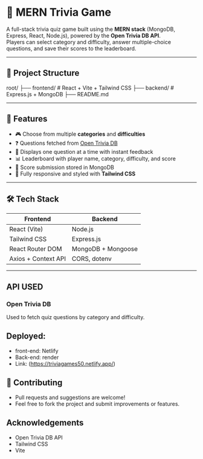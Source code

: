 # 🧠 MERN Trivia Game

A full-stack trivia quiz game built using the **MERN stack** (MongoDB, Express, React, Node.js), powered by the **Open Trivia DB API**.  
Players can select category and difficulty, answer multiple-choice questions, and save their scores to the leaderboard.

---

## 📁 Project Structure

root/
├── frontend/ # React + Vite + Tailwind CSS
├── backend/ # Express.js + MongoDB
├── README.md

---

## 🚀 Features

- 🎮 Choose from multiple **categories** and **difficulties**
- ❓ Questions fetched from [Open Trivia DB](https://opentdb.com/api_config.php)
- 🧠 Displays one question at a time with instant feedback
- 📊 Leaderboard with player name, category, difficulty, and score
- 🧾 Score submission stored in MongoDB
- 🔄 Fully responsive and styled with **Tailwind CSS**

---

## 🛠️ Tech Stack

| Frontend            | Backend            |
| ------------------- | ------------------ |
| React (Vite)        | Node.js            |
| Tailwind CSS        | Express.js         |
| React Router DOM    | MongoDB + Mongoose |
| Axios + Context API | CORS, dotenv       |

---

## API USED

### Open Trivia DB

Used to fetch quiz questions by category and difficulty.

## Deployed:
- front-end: Netlify
- Back-end: render
- Link: (https://triviagames50.netlify.app/)
  
## 🤝 Contributing

- Pull requests and suggestions are welcome!
- Feel free to fork the project and submit improvements or features.

## Acknowledgements

- Open Trivia DB API
- Tailwind CSS
- Vite
